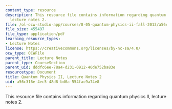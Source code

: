 ```yaml
---
content_type: resource
description: This resource file contains information regarding quantum physics II,
  lecture notes 2.
file: /ol-ocw-studio-app/courses/8-05-quantum-physics-ii-fall-2013/a56c316e4ec548d8bd0a554fac9a74e8_MIT8_05F13_Chap_02.pdf
file_size: 455497
file_type: application/pdf
learning_resource_types:
- Lecture Notes
license: https://creativecommons.org/licenses/by-nc-sa/4.0/
ocw_type: OCWFile
parent_title: Lecture Notes
parent_type: CourseSection
parent_uid: dddfc6ee-78a4-d231-0912-40de752ba83e
resourcetype: Document
title: Quantum Physics II, Lecture Notes 2
uid: a56c316e-4ec5-48d8-bd0a-554fac9a74e8
---
```

This resource file contains information regarding quantum physics II, lecture notes 2.